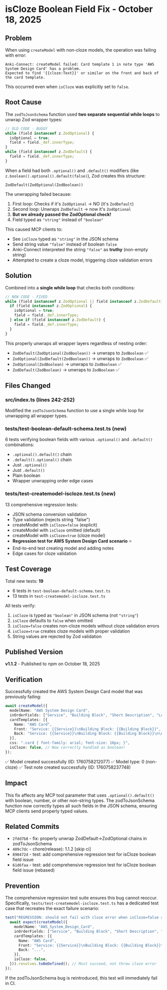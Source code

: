 # isCloze Boolean Field Fix - October 18, 2025

## Problem

When using `createModel` with non-cloze models, the operation was failing with error:

```
Anki-Connect: createModel failed: Card template ⁨1⁩ in note type '⁨AWS System Design Card⁩' has a problem.
Expected to find '{{cloze:Text}}' or similar on the front and back of the card template.
```

This occurred even when `isCloze` was explicitly set to `false`.

## Root Cause

The `zodToJsonSchema` function used **two separate sequential while loops** to unwrap Zod wrapper types:

```typescript
// OLD CODE - BUGGY
while (field instanceof z.ZodOptional) {
  isOptional = true;
  field = field._def.innerType;
}
while (field instanceof z.ZodDefault) {
  field = field._def.innerType;
}
```

When a field had both `.optional()` and `.default()` modifiers (like `z.boolean().optional().default(false)`), Zod creates this structure:

```
ZodDefault(ZodOptional(ZodBoolean))
```

The unwrapping failed because:
1. First loop: Checks if it's `ZodOptional` → NO (it's `ZodDefault`)
2. Second loop: Unwraps `ZodDefault` → now it's `ZodOptional`
3. **But we already passed the ZodOptional check!**
4. Field typed as `"string"` instead of `"boolean"`

This caused MCP clients to:
- See `isCloze` typed as `"string"` in the JSON schema
- Send string value `"false"` instead of boolean `false`
- Anki-Connect interpreted the string `"false"` as **truthy** (non-empty string)
- Attempted to create a cloze model, triggering cloze validation errors

## Solution

Combined into a **single while loop** that checks both conditions:

```typescript
// NEW CODE - FIXED
while (field instanceof z.ZodOptional || field instanceof z.ZodDefault) {
  if (field instanceof z.ZodOptional) {
    isOptional = true;
    field = field._def.innerType;
  } else if (field instanceof z.ZodDefault) {
    field = field._def.innerType;
  }
}
```

This properly unwraps all wrapper layers regardless of nesting order:
- `ZodDefault(ZodOptional(ZodBoolean))` → unwraps to `ZodBoolean` ✅
- `ZodOptional(ZodDefault(ZodBoolean))` → unwraps to `ZodBoolean` ✅
- `ZodOptional(ZodBoolean)` → unwraps to `ZodBoolean` ✅
- `ZodDefault(ZodBoolean)` → unwraps to `ZodBoolean` ✅

## Files Changed

### src/index.ts (lines 242-252)
Modified the `zodToJsonSchema` function to use a single while loop for unwrapping all wrapper types.

### tests/test-boolean-default-schema.test.ts (new)
6 tests verifying boolean fields with various `.optional()` and `.default()` combinations:
- `.optional().default()` chain
- `.default().optional()` chain
- Just `.optional()`
- Just `.default()`
- Plain boolean
- Wrapper unwrapping order edge cases

### tests/test-createmodel-iscloze.test.ts (new)
13 comprehensive regression tests:
- JSON schema conversion validation
- Type validation (rejects string "false")
- createModel with `isCloze=false` (explicit)
- createModel with `isCloze` omitted (default)
- createModel with `isCloze=true` (cloze model)
- **Regression test for AWS System Design Card scenario** ⭐
- End-to-end test creating model and adding notes
- Edge cases for cloze validation

## Test Coverage

Total new tests: **19**
- 6 tests in `test-boolean-default-schema.test.ts`
- 13 tests in `test-createmodel-iscloze.test.ts`

All tests verify:
1. `isCloze` is typed as `"boolean"` in JSON schema (not `"string"`)
2. `isCloze` defaults to `false` when omitted
3. `isCloze=false` creates non-cloze models without cloze validation errors
4. `isCloze=true` creates cloze models with proper validation
5. String values are rejected by Zod validation

## Published Version

**v1.1.2** - Published to npm on October 18, 2025

## Verification

Successfully created the AWS System Design Card model that was previously failing:

```typescript
await createModel({
  modelName: "AWS System Design Card",
  inOrderFields: ["Service", "Building Block", "Short Description", "Long Description", "Example"],
  cardTemplates: [{
    Name: "AWS Card",
    Front: "Service: {{Service}}\nBuilding Block: {{Building Block}}",
    Back: "Service: {{Service}}\nBuilding Block: {{Building Block}}\n\nShort Description:\n{{Short Description}}\n\nLong Description:\n{{Long Description}}\n\nExample:\n{{Example}}",
  }],
  css: ".card { font-family: arial; font-size: 16px; }",
  isCloze: false, // Now correctly handled as boolean!
});
```

✅ Model created successfully (ID: 1760758212077)
✅ Model type: 0 (non-cloze)
✅ Test note created successfully (ID: 1760758237748)

## Impact

This fix affects any MCP tool parameter that uses `.optional().default()` with boolean, number, or other non-string types. The zodToJsonSchema function now correctly types all such fields in the JSON schema, ensuring MCP clients send properly typed values.

## Related Commits

- `2fdd7b8` - fix: properly unwrap ZodDefault→ZodOptional chains in zodToJsonSchema
- `489c7dc` - chore(release): 1.1.2 [skip ci]
- `890472d` - test: add comprehensive regression test for isCloze boolean field issue
- `61d6faa` - test: add comprehensive regression test for isCloze boolean field issue (rebased)

## Prevention

The comprehensive regression test suite ensures this bug cannot reoccur. Specifically, `tests/test-createmodel-iscloze.test.ts` has a dedicated test case that recreates the exact failure scenario:

```typescript
test("REGRESSION: should not fail with cloze error when isCloze=false and non-cloze templates", async () => {
  await expect(createModel({
    modelName: "AWS_System_Design_Card",
    inOrderFields: ["Service", "Building Block", "Short Description", "Long Description", "Example"],
    cardTemplates: [{
      Name: "AWS Card",
      Front: "Service: {{Service}}\nBuilding Block: {{Building Block}}",
      Back: "...",
    }],
    isCloze: false,
  })).resolves.toBeDefined(); // Must succeed, not throw cloze error
});
```

If the zodToJsonSchema bug is reintroduced, this test will immediately fail in CI.
